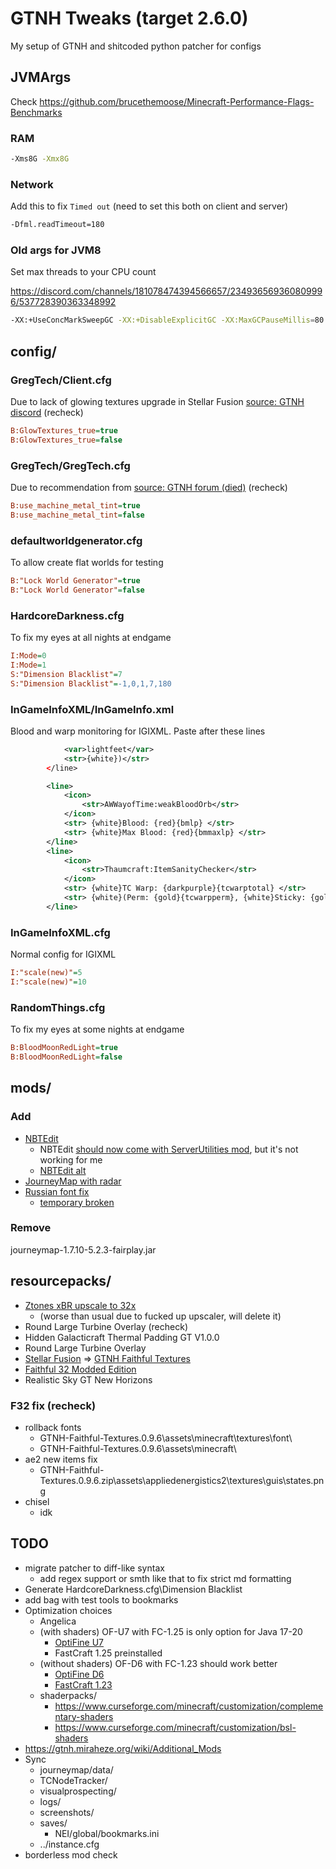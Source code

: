 # GTNH Tweaks (target 2.6.0)

My setup of GTNH and shitcoded python patcher for configs

## JVMArgs

Check <https://github.com/brucethemoose/Minecraft-Performance-Flags-Benchmarks>

### RAM

```bash
-Xms8G -Xmx8G
```

### Network

Add this to fix `Timed out` (need to set this both on client and server)

```bash
-Dfml.readTimeout=180
```

### Old args for JVM8

Set max threads to your CPU count

<https://discord.com/channels/181078474394566657/234936569360809996/537728390363348992>

```bash
-XX:+UseConcMarkSweepGC -XX:+DisableExplicitGC -XX:MaxGCPauseMillis=80 -XX:+UseStringDeduplication -XX:+UseCompressedOops -XX:+UseCodeCacheFlushing -XX:ParallelGCThreads=6
```

## config/

### GregTech/Client.cfg

Due to lack of glowing textures upgrade in Stellar Fusion [source: GTNH discord](https://discord.com/channels/181078474394566657/234936569360809996/962740879217541120) (recheck)

```ini
B:GlowTextures_true=true
B:GlowTextures_true=false
```

### GregTech/GregTech.cfg

Due to recommendation from [source: GTNH forum (died)](https://www.gtnewhorizons.com/forum/m/36844562/viewthread/32547244-stellar-fusion-gregtech-32x32-v034/post/137314941#p137314941) (recheck)

```ini
B:use_machine_metal_tint=true
B:use_machine_metal_tint=false
```

### defaultworldgenerator.cfg

To allow create flat worlds for testing

```ini
B:"Lock World Generator"=true
B:"Lock World Generator"=false
```

### HardcoreDarkness.cfg

To fix my eyes at all nights at endgame

```ini
I:Mode=0
I:Mode=1
S:"Dimension Blacklist"=7
S:"Dimension Blacklist"=-1,0,1,7,180
```

### InGameInfoXML/InGameInfo.xml

Blood and warp monitoring for IGIXML. Paste after these lines

```xml
            <var>lightfeet</var>
            <str>{white})</str>
        </line>
```

```xml
        <line>
            <icon>
                <str>AWWayofTime:weakBloodOrb</str>
            </icon>
            <str> {white}Blood: {red}{bmlp} </str>
            <str> {white}Max Blood: {red}{bmmaxlp} </str>
        </line>
        <line>
            <icon>
                <str>Thaumcraft:ItemSanityChecker</str>
            </icon>
            <str> {white}TC Warp: {darkpurple}{tcwarptotal} </str>
            <str> {white}(Perm: {gold}{tcwarpperm}, {white}Sticky: {gold}{tcwarpsticky}, {white}Temp: {gold}{tcwarptemp}{white})</str>
        </line>
```

### InGameInfoXML.cfg

Normal config for IGIXML

```ini
I:"scale(new)"=5
I:"scale(new)"=10
```

### RandomThings.cfg

To fix my eyes at some nights at endgame

```ini
B:BloodMoonRedLight=true
B:BloodMoonRedLight=false
```

## mods/

### Add

- [NBTEdit](https://www.curseforge.com/minecraft/mc-mods/forge-nbtedit-for-1-7-10)
  - NBTEdit [should now come with ServerUtilities mod](https://github.com/GTNewHorizons/ServerUtilities/issues/68), but it's not working for me
  - [NBTEdit alt](https://github.com/MoeBoy76/NBTEdit/releases/tag/1.7.10)
- [JourneyMap with radar](https://www.curseforge.com/minecraft/mc-mods/journeymap/files?version=1.7.10)
- [Russian font fix](https://github.com/gamerforEA/Minecraft-ClientFixer/releases/tag/1.0)
  - [temporary broken](https://github.com/GTNewHorizons/Angelica/issues/497)

### Remove

journeymap-1.7.10-5.2.3-fairplay.jar

## resourcepacks/

- [Ztones xBR upscale to 32x](https://discord.com/channels/181078474394566657/224191655375273985/453546192794550272)
  - (worse than usual due to fucked up upscaler, will delete it)
- Round Large Turbine Overlay (recheck)
- Hidden Galacticraft Thermal Padding GT V1.0.0
- Round Large Turbine Overlay
- [Stellar Fusion](https://s3.amazonaws.com/files.enjin.com/1172307/modules/forum/attachments/%C2%A7f%C2%A7lS%C2%A7e%C2%A7lte%C2%A76%C2%A7lll%C2%A74%C2%A7lar+%C2%A7f%C2%A7lFusion+V0.3.4_1550833036.zip) => [GTNH Faithful Textures](https://github.com/Ethryan/GTNH-Faithful-Textures/releases/latest)
- [Faithful 32 Modded Edition](http://www.f32.me/old/F32-1.7.10.zip)
- Realistic Sky GT New Horizons

### F32 fix (recheck)

- rollback fonts
  - GTNH-Faithful-Textures.0.9.6\assets\minecraft\textures\font\
  - GTNH-Faithful-Textures.0.9.6\assets\minecraft\
- ae2 new items fix
  - GTNH-Faithful-Textures.0.9.6.zip\assets\appliedenergistics2\textures\guis\states.png
- chisel
  - idk

## TODO

- migrate patcher to diff-like syntax
  - add regex support or smth like that to fix strict md formatting
- Generate HardcoreDarkness.cfg\Dimension Blacklist
- add bag with test tools to bookmarks
- Optimization choices
  - Angelica
  - (with shaders) OF-U7 with FC-1.25 is only option for Java 17-20
    - [OptiFine U7](https://optifine.net/adloadx?f=OptiFine_1.7.10_HD_U_E7.jar)
    - FastCraft 1.25 preinstalled
  - (without shaders) OF-D6 with FC-1.23 should work better
    - [OptiFine D6](https://optifine.net/adloadx?f=OptiFine_1.7.10_HD_U_D6.jar)
    - [FastCraft 1.23](https://www.curseforge.com/minecraft/mc-mods/fastcraft/files/2292386)
  - shaderpacks/
    - <https://www.curseforge.com/minecraft/customization/complementary-shaders>
    - <https://www.curseforge.com/minecraft/customization/bsl-shaders>
- <https://gtnh.miraheze.org/wiki/Additional_Mods>
- Sync
  - journeymap/data/
  - TCNodeTracker/
  - visualprospecting/
  - logs/
  - screenshots/
  - saves/
    - NEI/global/bookmarks.ini
  - ../instance.cfg
- borderless mod check
